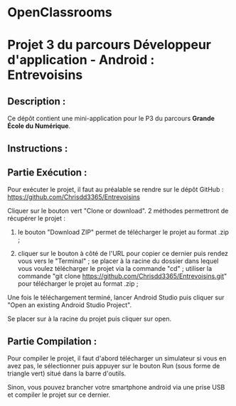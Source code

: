 # OpenClassrooms

# Projet 3 du parcours Développeur d'application - Android : Entrevoisins

## Description :
Ce dépôt contient une mini-application pour le P3 du parcours **Grande École du Numérique**.


## Instructions :

## Partie Exécution :
Pour exécuter le projet, il faut au préalable se rendre sur le dépôt GitHub : 
https://github.com/Chrisdd3365/Entrevoisins

Cliquer sur le bouton vert "Clone or download". 2 méthodes permettront de récupérer le projet : 

1) le bouton "Download ZIP" permet de télécharger le projet au format .zip ;

2) cliquer sur le bouton à côté de l'URL pour copier ce dernier puis rendez vous vers le "Terminal" ;
   se placer à la racine du dossier dans lequel vous voulez télécharger le projet via la commande "cd" ;
   utiliser la commande "git clone https://github.com/Chrisdd3365/Entrevoisins.git" pour télécharger le projet au format .zip ;
   
Une fois le téléchargement terminé, lancer Android Studio puis cliquer sur "Open an existing Android Studio Project".

Se placer sur à la racine du projet puis cliquer sur open.

## Partie Compilation :
Pour compiler le projet, il faut d'abord télécharger un simulateur si vous en avez pas, le sélectionner puis appuyer sur le bouton Run (sous forme de triangle vert) situé dans la barre d'outils.

Sinon, vous pouvez brancher votre smartphone android via une prise USB et compiler le projet sur ce dernier.


